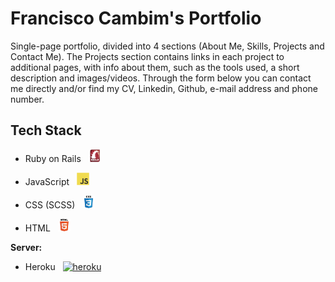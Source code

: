 # Francisco Cambim's Portfolio

Single-page portfolio, divided into 4 sections (About Me, Skills, Projects and Contact Me). The Projects section contains links in each project to additional pages, with info about them, such as the tools used, a short description and images/videos.
Through the form below you can contact me directly and/or find my CV, Linkedin, Github, e-mail address and phone number.

## Tech Stack

  - Ruby on Rails &nbsp; <a href="https://rubyonrails.org" target="_blank" rel="noreferrer" align="middle"> <img src="https://raw.githubusercontent.com/devicons/devicon/master/icons/rails/rails-original-wordmark.svg" alt="rails" width="20" height="20"/> </a>
  
- JavaScript &nbsp; <a href="https://developer.mozilla.org/en-US/docs/Web/JavaScript" target="_blank" rel="noreferrer" align="middle"> <img src="https://raw.githubusercontent.com/devicons/devicon/master/icons/javascript/javascript-original.svg" alt="javascript" width="20" height="20"/> </a>
- CSS (SCSS) &nbsp; <a href="https://www.w3schools.com/css/" target="_blank" rel="noreferrer" align="middle"> <img src="https://raw.githubusercontent.com/devicons/devicon/master/icons/css3/css3-original-wordmark.svg" alt="css3" width="20" height="20"/> </a> 
- HTML &nbsp; <a href="https://www.w3.org/html/" target="_blank" rel="noreferrer" align="middle"> <img src="https://raw.githubusercontent.com/devicons/devicon/master/icons/html5/html5-original-wordmark.svg" alt="html5" width="20" height="20"/> </a>

**Server:**

- Heroku &nbsp; <a href="https://heroku.com" target="_blank" rel="noreferrer" align="middle"> <img src="https://www.vectorlogo.zone/logos/heroku/heroku-icon.svg" alt="heroku" width="20" height="20"/> </a>
